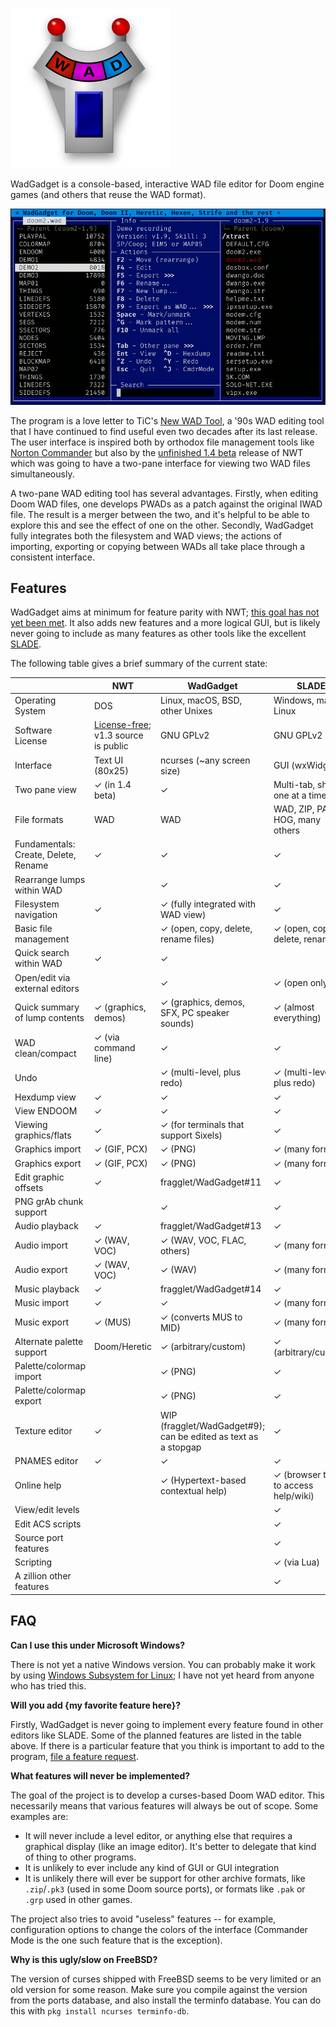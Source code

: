![WadGadget icon](wadgadget.svg)

WadGadget is a console-based, interactive WAD file editor for Doom engine games
(and others that reuse the WAD format).

![Screenshot of WadGadget](screenshot.png)

The program is a love letter to TiC's [New WAD
Tool](https://doomwiki.org/wiki/New_WAD_Tool), a '90s WAD editing tool that I
have continued to find useful even two decades after its last release.  The
user interface is inspired both by orthodox file management tools like [Norton
Commander](https://en.wikipedia.org/wiki/Norton_Commander) but also by the
[unfinished 1.4
beta](https://doomwiki.org/wiki/New_WAD_Tool#NWT_pro_beta_release) release of
NWT which was going to have a two-pane interface for viewing two WAD files
simultaneously.

A two-pane WAD editing tool has several advantages. Firstly, when editing Doom
WAD files, one develops PWADs as a patch against the original IWAD file. The
result is a merger between the two, and it's helpful to be able to explore this
and see the effect of one on the other. Secondly, WadGadget fully
integrates both the filesystem and WAD views; the actions of importing,
exporting or copying between WADs all take place through a consistent interface.

## Features

WadGadget aims at minimum for feature parity with NWT; [this goal has not yet
been met](https://github.com/fragglet/WadGadget/milestone/1). It also adds new
features and a more logical GUI, but is likely never going to include as many
features as other tools like the excellent
[SLADE](https://slade.mancubus.net/).

The following table gives a brief summary of the current state:

|                                | NWT                  | WadGadget                                   | SLADE                                |
|--------------------------------|----------------------|---------------------------------------------|--------------------------------------|
| Operating System               | DOS                  | Linux, macOS, BSD, other Unixes             | Windows, macOS, Linux                |
| Software License               | [License-free](https://en.wikipedia.org/wiki/License-free_software); v1.3 source is public | GNU GPLv2 | GNU GPLv2 |
| Interface                      | Text UI (80x25)      | ncurses (~any screen size)                  | GUI (wxWidgets)                      |
| Two pane view                  | ✓ (in 1.4 beta)      | ✓                                           | Multi-tab, shows one at a time       |
| File formats                   | WAD                  | WAD                                         | WAD, ZIP, PAK, HOG, many others      |
| Fundamentals: Create, Delete, Rename | ✓              | ✓                                           | ✓                                    |
| Rearrange lumps within WAD     |                      | ✓                                           | ✓                                    |
| Filesystem navigation          | ✓                    | ✓ (fully integrated with WAD view)          | ✓                                    |
| Basic file management          |                      | ✓ (open, copy, delete, rename files)        | ✓ (open, copy, delete, rename)       |
| Quick search within WAD        | ✓                    | ✓                                           |                                      |
| Open/edit via external editors |                      | ✓                                           | ✓ (open only)                        |
| Quick summary of lump contents | ✓ (graphics, demos)  | ✓ (graphics, demos, SFX, PC speaker sounds) | ✓ (almost everything)                |
| WAD clean/compact              | ✓ (via command line) | ✓                                           | ✓                                    |
| Undo                           |                      | ✓ (multi-level, plus redo)                  | ✓ (multi-level, plus redo)           |
| Hexdump view                   | ✓                    | ✓                                           | ✓                                    |
| View ENDOOM                    | ✓                    | ✓                                           | ✓                                    |
| Viewing graphics/flats         | ✓                    | ✓ (for terminals that support Sixels)       | ✓                                    |
| Graphics import                | ✓ (GIF, PCX)         | ✓ (PNG)                                     | ✓ (many formats)                     |
| Graphics export                | ✓ (GIF, PCX)         | ✓ (PNG)                                     | ✓ (many formats)                     |
| Edit graphic offsets           | ✓                    | fragglet/WadGadget#11                       | ✓                                    |
| PNG grAb chunk support         |                      | ✓                                           | ✓                                    |
| Audio playback                 | ✓                    | fragglet/WadGadget#13                       | ✓                                    |
| Audio import                   | ✓ (WAV, VOC)         | ✓ (WAV, VOC, FLAC, others)                  | ✓ (many formats)                     |
| Audio export                   | ✓ (WAV, VOC)         | ✓ (WAV)                                     | ✓ (many formats)                     |
| Music playback                 | ✓                    | fragglet/WadGadget#14                       | ✓                                    |
| Music import                   | ✓                    | ✓                                           | ✓ (many formats)                     |
| Music export                   | ✓ (MUS)              | ✓ (converts MUS to MID)                     | ✓ (many formats)                     |
| Alternate palette support      | Doom/Heretic         | ✓ (arbitrary/custom)                        | ✓ (arbitrary/custom)                 |
| Palette/colormap import        |                      | ✓ (PNG)                                     | ✓                                    |
| Palette/colormap export        |                      | ✓ (PNG)                                     | ✓                                    |
| Texture editor                 | ✓                    | WIP (fragglet/WadGadget#9); can be edited as text as a stopgap | ✓                 |
| PNAMES editor                  | ✓                    | ✓                                           | ✓                                    |
| Online help                    |                      | ✓ (Hypertext-based contextual help)         | ✓ (browser tabs to access help/wiki) |
| View/edit levels               |                      |                                             | ✓                                    |
| Edit ACS scripts               |                      |                                             | ✓                                    |
| Source port features           |                      |                                             | ✓                                    |
| Scripting                      |                      |                                             | ✓ (via Lua)                          |
| A zillion other features       |                      |                                             | ✓                                    |

## FAQ

**Can I use this under Microsoft Windows?**

There is not yet a native Windows version. You can probably make it
work by using [Windows Subsystem for Linux](https://en.wikipedia.org/wiki/Windows_Subsystem_for_Linux);
I have not yet heard from anyone who has tried this.

**Will you add {my favorite feature here}?**

Firstly, WadGadget is never going to implement every feature found in other
editors like SLADE. Some of the planned features are listed in the table
above. If there is a particular feature that you think is important to
add to the program, [file a feature request](https://github.com/fragglet/WadGadget/issues/new).

**What features will never be implemented?**

The goal of the project is to develop a curses-based Doom WAD editor. This
necessarily means that various features will always be out of scope. Some
examples are:

* It will never include a level editor, or anything else that requires a
  graphical display (like an image editor). It's better to delegate that
  kind of thing to other programs.
* It is unlikely to ever include any kind of GUI or GUI integration
* It is unlikely there will ever be support for other archive formats, like
  `.zip`/`.pk3` (used in some Doom source ports), or formats like `.pak` or
  `.grp` used in other games.

The project also tries to avoid "useless" features -- for example,
configuration options to change the colors of the interface (Commander
Mode is the one such feature that is the exception).

**Why is this ugly/slow on FreeBSD?**

The version of curses shipped with FreeBSD seems to be very limited or an
old version for some reason. Make sure you compile against the version from
the ports database, and also install the terminfo database. You can do this
with `pkg install ncurses terminfo-db`.
